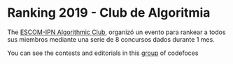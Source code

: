 # Ranking 2019 - Club de Algoritmia
The <a href="https://www.facebook.com/algoritmiaescom/">ESCOM-IPN Algorithmic Club</a>, organizó un evento para rankear a todos sus miembros mediante una serie de 8 concursos dados durante 1 mes. 

You can see the contests and editorials in this <a href="https://codeforces.com/group/PzLcHnJr9l">group</a> of codefoces
